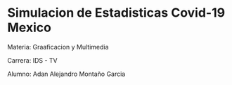 # Simulacion de Estadisticas Covid-19 Mexico

Materia: Graaficacion y Multimedia

Carrera: IDS - TV

Alumno: Adan Alejandro Montaño Garcia
